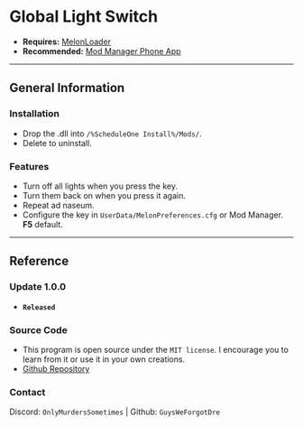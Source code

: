 # Global Light Switch
- **Requires:** [MelonLoader](https://melonwiki.xyz/#/)
- **Recommended:** [Mod Manager Phone App](https://www.nexusmods.com/schedule1/mods/397)
---
## General Information
### Installation
- Drop the .dll into `/%ScheduleOne Install%/Mods/`.
- Delete to uninstall.
### Features
- Turn off all lights when you press the key.
- Turn them back on when you press it again.
- Repeat ad naseum.
- Configure the key in `UserData/MelonPreferences.cfg` or Mod Manager. **F5** default.
---
## Reference
### Update 1.0.0
- **`Released`**
### Source Code
- This program is open source under the `MIT license`. I encourage you to learn from it or use it in your own creations.
- [Github Repository](http://github.com/GuysWeForgotDre/GlobalLightSwitch)
### Contact
Discord: `OnlyMurdersSometimes` | Github: `GuysWeForgotDre`
